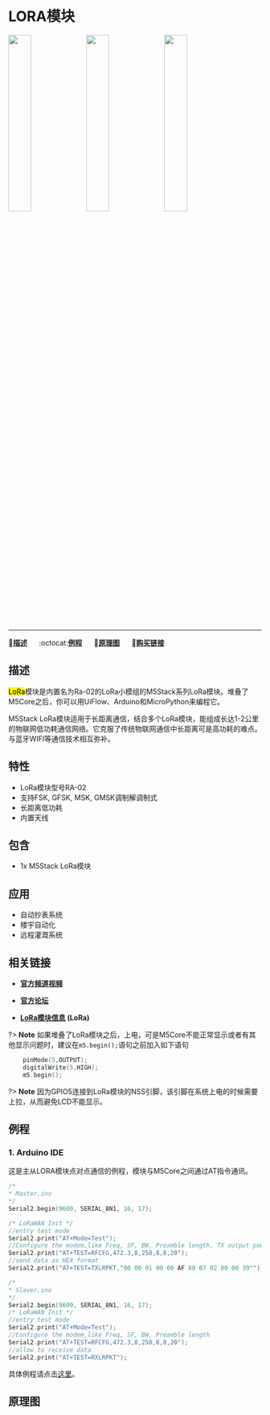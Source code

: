 # LORA模块

<img src="assets/img/product_pics/modules/module_lora_01.png" width="30%" height="30%"> <img src="assets/img/product_pics/modules/module_lora_02.png" width="30%" height="30%"> <img src="assets/img/product_pics/modules/module_lora_03.png" width="30%" height="30%">

***

:memo:**[描述](#描述)**&nbsp;&nbsp;&nbsp;&nbsp;&nbsp;&nbsp;:octocat:**[例程](#例程)**&nbsp;&nbsp;&nbsp;&nbsp;&nbsp;&nbsp;:electric_plug:**[原理图](#原理图)**&nbsp;&nbsp;&nbsp;&nbsp;&nbsp;&nbsp;🛒**[购买链接](https://item.taobao.com/item.htm?spm=a1z10.5-c.w4002-1172588093.70.6c2275f4nUJEfh&id=559302217850)**

## 描述

<mark>LoRa</mark>模块是内置名为Ra-02的LoRa小模组的M5Stack系列LoRa模块。堆叠了M5Core之后，你可以用UiFlow、Arduino和MicroPython来编程它。

M5Stack LoRa模块适用于长距离通信，结合多个LoRa模块，能组成长达1-2公里的物联网低功耗通信网络。它克服了传统物联网通信中长距离可是高功耗的难点。与蓝牙WIFI等通信技术相互弥补。

## 特性

-  LoRa模块型号RA-02
-  支持FSK, GFSK, MSK, GMSK调制解调制式
-  长距离低功耗
-  内置天线

## 包含

-  1x M5Stack LoRa模块

## 应用

-  自动抄表系统
-  楼宇自动化
-  远程灌溉系统

## 相关链接

- **[官方频道视频](https://i.youku.com/i/UNjE1ODA2MzE0OA==?spm=a2hzp.8253869.0.0)**

- **[官方论坛](http://forum.m5stack.com/)**

- **[LoRa模块信息](http://wiki.ai-thinker.com/lora) (LoRa)**

?> **Note** 如果堆叠了LoRa模块之后，上电，可是M5Core不能正常显示或者有其他显示问题时，建议在`m5.begin();`语句之前加入如下语句

```cpp
    pinMode(5,OUTPUT);
    digitalWrite(5,HIGH);
    m5.begin();
```
?> **Note** 因为GPIO5连接到LoRa模块的NSS引脚，该引脚在系统上电的时候需要上拉，从而避免LCD不能显示。

## 例程

### 1. Arduino IDE

这是主从LORA模块点对点通信的例程，模块与M5Core之间通过AT指令通讯。

```c++
/*
* Master.ino
*/
Serial2.begin(9600, SERIAL_8N1, 16, 17);

/* LoRaWAN Init */
//entry test mode
Serial2.print("AT+Mode=Test");
//Configure the modem,like Freq, SF, BW, Preamble length, TX output power
Serial2.print("AT+TEST=RFCFG,472.3,8,250,8,8,20");
//send data as HEX format
Serial2.print("AT+TEST=TXLRPKT,"00 00 01 00 00 AF 80 07 02 00 00 39"");
```

```c++
/*
* Slaver.ino
*/
Serial2.begin(9600, SERIAL_8N1, 16, 17);
/* LoRaWAN Init */
//entry test mode
Serial2.print("AT+Mode=Test");
//Configure the modem,like Freq, SF, BW, Preamble length
Serial2.print("AT+TEST=RFCFG,472.3,8,250,8,8,20");
//allow to receive data
Serial2.print("AT+TEST=RXLRPKT");
```

具体例程请点击[这里](https://github.com/m5stack/M5-ProductExampleCodes/tree/master/Module/LORAWAN/Arduino)。

## 原理图
